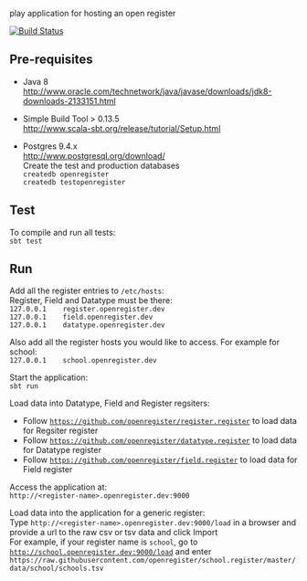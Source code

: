 play application for hosting an open register

[![Build Status](https://travis-ci.org/openregister/register.svg)](https://travis-ci.org/openregister/register)


## Pre-requisites

* Java 8<br>
http://www.oracle.com/technetwork/java/javase/downloads/jdk8-downloads-2133151.html

* Simple Build Tool > 0.13.5<br>
http://www.scala-sbt.org/release/tutorial/Setup.html

* Postgres 9.4.x<br>
http://www.postgresql.org/download/<br>
Create the test and production databases<br>
`createdb openregister`<br>
`createdb testopenregister`


## Test

To compile and run all tests:<br>
`sbt test`


## Run

Add all the register entries to `/etc/hosts`:<br>
Register, Field and Datatype must be there:<br>
`127.0.0.1    register.openregister.dev`<br>
`127.0.0.1    field.openregister.dev`<br>
`127.0.0.1    datatype.openregister.dev`

Also add all the register hosts you would like to access. For example for school:<br>
`127.0.0.1    school.openregister.dev`


Start the application:<br>
`sbt run`<br>


Load data into Datatype, Field and Register regsiters: 

* Follow [`https://github.com/openregister/register.register`](https://github.com/openregister/register.register) to load data for Regsiter register
* Follow [`https://github.com/openregister/datatype.register`](https://github.com/openregister/datatype.register) to load data for Datatype register
* Follow [`https://github.com/openregister/field.register`](https://github.com/openregister/field.register) to load data for Field register


Access the application at:<br>
`http://<register-name>.openregister.dev:9000`


Load data into the application for a generic register:<br>
Type `http://<register-name>.openregister.dev:9000/load` in a browser and provide a url to the raw csv or tsv data and click Import<br>
For example, if your register name is `school`, go to [`http://school.openregister.dev:9000/load`](http://school.openregister.dev:9000/load) and enter `https://raw.githubusercontent.com/openregister/school.register/master/data/school/schools.tsv`
